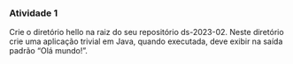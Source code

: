 ### Atividade 1 ###
Crie o diretório hello na raiz do seu repositório ds-2023-02. Neste diretório crie uma aplicação trivial em Java, quando executada, deve exibir na saída padrão “Olá mundo!”. 
